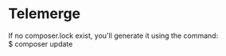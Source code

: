 
# Telemerge

If no composer.lock exist, you'll generate it using the command:  
$ composer update   
